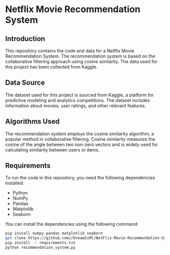 # Netflix Movie Recommendation System

## Introduction
This repository contains the code and data for a Netflix Movie Recommendation System. The recommendation system is based on the collaborative filtering approach using cosine similarity. The data used for this project has been collected from Kaggle.

## Data Source
The dataset used for this project is sourced from Kaggle, a platform for predictive modeling and analytics competitions. The dataset includes information about movies, user ratings, and other relevant features.

## Algorithms Used
The recommendation system employs the cosine similarity algorithm, a popular method in collaborative filtering. Cosine similarity measures the cosine of the angle between two non-zero vectors and is widely used for calculating similarity between users or items.

## Requirements
To run the code in this repository, you need the following dependencies installed:
- Python
- NumPy
- Pandas
- Matplotlib
- Seaborn

You can install the dependencies using the following command:
```bash
pip install numpy pandas matplotlib seaborn
git clone https://github.com//DreamIsMl/NetFlix-Movie-Recommendation-System.git
pip install -r requirements.txt
python recommendation_system.py
